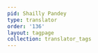 ```yaml
---
pid: Shailly Pandey
type: translator
order: '136'
layout: tagpage
collection: translator_tags
---
```

